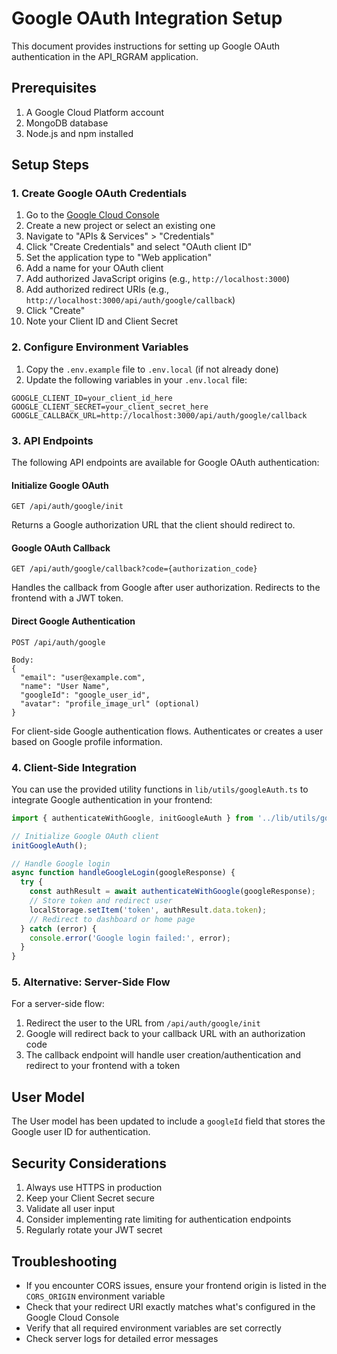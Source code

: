 # Google OAuth Integration Setup

This document provides instructions for setting up Google OAuth authentication in the API_RGRAM application.

## Prerequisites

1. A Google Cloud Platform account
2. MongoDB database
3. Node.js and npm installed

## Setup Steps

### 1. Create Google OAuth Credentials

1. Go to the [Google Cloud Console](https://console.cloud.google.com/)
2. Create a new project or select an existing one
3. Navigate to "APIs & Services" > "Credentials"
4. Click "Create Credentials" and select "OAuth client ID"
5. Set the application type to "Web application"
6. Add a name for your OAuth client
7. Add authorized JavaScript origins (e.g., `http://localhost:3000`)
8. Add authorized redirect URIs (e.g., `http://localhost:3000/api/auth/google/callback`)
9. Click "Create"
10. Note your Client ID and Client Secret

### 2. Configure Environment Variables

1. Copy the `.env.example` file to `.env.local` (if not already done)
2. Update the following variables in your `.env.local` file:

```
GOOGLE_CLIENT_ID=your_client_id_here
GOOGLE_CLIENT_SECRET=your_client_secret_here
GOOGLE_CALLBACK_URL=http://localhost:3000/api/auth/google/callback
```

### 3. API Endpoints

The following API endpoints are available for Google OAuth authentication:

#### Initialize Google OAuth

```
GET /api/auth/google/init
```

Returns a Google authorization URL that the client should redirect to.

#### Google OAuth Callback

```
GET /api/auth/google/callback?code={authorization_code}
```

Handles the callback from Google after user authorization. Redirects to the frontend with a JWT token.

#### Direct Google Authentication

```
POST /api/auth/google

Body:
{
  "email": "user@example.com",
  "name": "User Name",
  "googleId": "google_user_id",
  "avatar": "profile_image_url" (optional)
}
```

For client-side Google authentication flows. Authenticates or creates a user based on Google profile information.

### 4. Client-Side Integration

You can use the provided utility functions in `lib/utils/googleAuth.ts` to integrate Google authentication in your frontend:

```typescript
import { authenticateWithGoogle, initGoogleAuth } from '../lib/utils/googleAuth';

// Initialize Google OAuth client
initGoogleAuth();

// Handle Google login
async function handleGoogleLogin(googleResponse) {
  try {
    const authResult = await authenticateWithGoogle(googleResponse);
    // Store token and redirect user
    localStorage.setItem('token', authResult.data.token);
    // Redirect to dashboard or home page
  } catch (error) {
    console.error('Google login failed:', error);
  }
}
```

### 5. Alternative: Server-Side Flow

For a server-side flow:

1. Redirect the user to the URL from `/api/auth/google/init`
2. Google will redirect back to your callback URL with an authorization code
3. The callback endpoint will handle user creation/authentication and redirect to your frontend with a token

## User Model

The User model has been updated to include a `googleId` field that stores the Google user ID for authentication.

## Security Considerations

1. Always use HTTPS in production
2. Keep your Client Secret secure
3. Validate all user input
4. Consider implementing rate limiting for authentication endpoints
5. Regularly rotate your JWT secret

## Troubleshooting

- If you encounter CORS issues, ensure your frontend origin is listed in the `CORS_ORIGIN` environment variable
- Check that your redirect URI exactly matches what's configured in the Google Cloud Console
- Verify that all required environment variables are set correctly
- Check server logs for detailed error messages